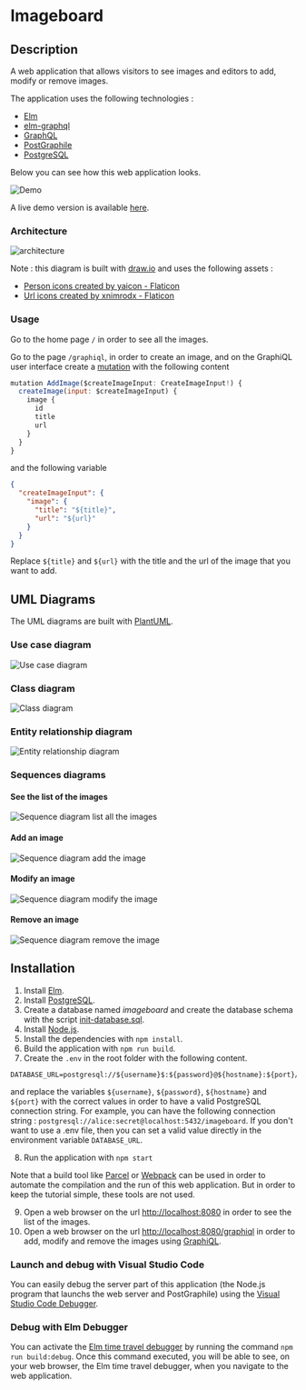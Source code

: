 # Imageboard

## Description

A web application that allows visitors to see images and editors to add, modify or remove images.

The application uses the following technologies :
- [Elm](https://elm-lang.org/)
- [elm-graphql](https://github.com/dillonkearns/elm-graphql)
- [GraphQL](https://graphql.org/)
- [PostGraphile](https://postgraphile.org/)
- [PostgreSQL](https://www.postgresql.org/)

Below you can see how this web application looks.

![Demo](./docs/demo.gif)

A live demo version is available [here](https://imageboard-u5u0.onrender.com/).

### Architecture

![architecture](./docs/architecture.drawio.svg)

Note : this diagram is built with [draw.io](https://www.drawio.com/) and uses the following assets :
- [Person icons created by yaicon - Flaticon](https://www.flaticon.com/free-icons/person)
- [Url icons created by xnimrodx - Flaticon](https://www.flaticon.com/free-icons/url)

### Usage

Go to the home page `/` in order to see all the images.

Go to the page `/graphiql`, in order to create an image, and on the GraphiQL user interface create a [mutation](https://graphql.com/learn/mutations) with the following content

```js
mutation AddImage($createImageInput: CreateImageInput!) {
  createImage(input: $createImageInput) {
    image {
      id
      title
      url
    }
  }
}
```

and the following variable

```json
{
  "createImageInput": {
    "image": {
      "title": "${title}",
      "url": "${url}"
    }
  }
}
```

Replace `${title}` and `${url}` with the title and the url of the image that you want to add.

## UML Diagrams

The UML diagrams are built with [PlantUML](https://plantuml.com/).

### Use case diagram

![Use case diagram](./docs/use-case-diagram.svg)

### Class diagram

![Class diagram](./docs/class-diagram.svg)

### Entity relationship diagram

![Entity relationship diagram](./docs/entity-relationship-diagram.svg)

### Sequences diagrams

#### See the list of the images

![Sequence diagram list all the images](./docs/sequence-diagram-list-images.svg)

#### Add an image

![Sequence diagram add the image](./docs/sequence-diagram-add-image.svg)

#### Modify an image

![Sequence diagram modify the image](./docs/sequence-diagram-modify-image.svg)

#### Remove an image

![Sequence diagram remove the image](./docs/sequence-diagram-remove-image.svg)

## Installation

1. Install [Elm](https://guide.elm-lang.org/install/elm.html).
2. Install [PostgreSQL](https://www.postgresql.org/).
3. Create a database named *imageboard* and create the database schema with the script [init-database.sql](./init-database.sql).
4. Install [Node.js](https://nodejs.org/).
5. Install the dependencies with `npm install`.
6. Build the application with `npm run build`.
7. Create the `.env` in the root folder with the following content.
```
DATABASE_URL=postgresql://${username}$:${password}@${hostname}:${port}/imageboard
```
and replace the variables `${username}`, `${password}`, `${hostname}` and `${port}` with the correct values in order to have a valid PostgreSQL connection string.
For example, you can have the following connection string : `postgresql://alice:secret@localhost:5432/imageboard`.
If you don't want to use a .env file, then you can set a valid value directly in the environment variable `DATABASE_URL`.

8. Run the application with `npm start`

Note that a build tool like [Parcel](https://parceljs.org/) or [Webpack](https://webpack.js.org/) can be used in order to automate the compilation and the run of this web application. But in order to keep the tutorial simple, these tools are not used.

9. Open a web browser on the url <http://localhost:8080> in order to see the list of the images.
10. Open a web browser on the url <http://localhost:8080/graphiql> in order to add, modify and remove the images using [GraphiQL](https://github.com/graphql/graphiql). 

### Launch and debug with Visual Studio Code

You can easily debug the server part of this application (the Node.js program that launchs the web server and PostGraphile) using the [Visual Studio Code Debugger](https://code.visualstudio.com/docs/debugtest/debugging).

### Debug with Elm Debugger

You can activate the [Elm time travel debugger](https://elm-lang.org/news/the-perfect-bug-report) by running the command `npm run build:debug`.
Once this command executed, you will be able to see, on your web browser, the Elm time travel debugger, when you navigate to the web application.
